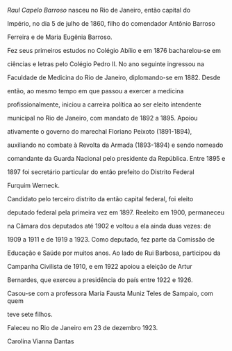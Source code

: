 

*Raul Capelo Barroso* nasceu no Rio de Janeiro, então capital do

Império, no dia 5 de julho de 1860, filho do comendador Antônio Barroso

Ferreira e de Maria Eugênia Barroso.



Fez seus primeiros estudos no Colégio Abílio e em 1876 bacharelou-se em

ciências e letras pelo Colégio Pedro II. No ano seguinte ingressou na

Faculdade de Medicina do Rio de Janeiro, diplomando-se em 1882. Desde

então, ao mesmo tempo em que passou a exercer a medicina

profissionalmente, iniciou a carreira política ao ser eleito intendente

municipal no Rio de Janeiro, com mandato de 1892 a 1895. Apoiou

ativamente o governo do marechal Floriano Peixoto (1891-1894),

auxiliando no combate à Revolta da Armada (1893-1894) e sendo nomeado

comandante da Guarda Nacional pelo presidente da República. Entre 1895 e

1897 foi secretário particular do então prefeito do Distrito Federal

Furquim Werneck.



Candidato pelo terceiro distrito da então capital federal, foi eleito

deputado federal pela primeira vez em 1897. Reeleito em 1900, permaneceu

na Câmara dos deputados até 1902 e voltou a ela ainda duas vezes: de

1909 a 1911 e de 1919 a 1923. Como deputado, fez parte da Comissão de

Educação e Saúde por muitos anos. Ao lado de Rui Barbosa, participou da

Campanha Civilista de 1910, e em 1922 apoiou a eleição de Artur

Bernardes, que exerceu a presidência do país entre 1922 e 1926.



Casou-se com a professora Maria Fausta Muniz Teles de Sampaio, com quem

teve sete filhos.



Faleceu no Rio de Janeiro em 23 de dezembro 1923.



Carolina Vianna Dantas



